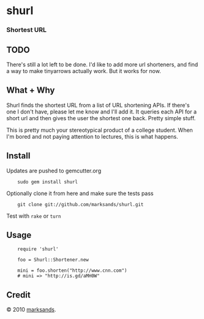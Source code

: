 # shurl
### Shortest URL

## TODO

There's still a lot left to be done. I'd like to add more url shorteners, and find a way to make tinyarrows actually work. But it works for now.

## What + Why

Shurl finds the shortest URL from a list of URL shortening APIs. If there's one I don't have, please let me know and I'll add it. It queries each API for 
a short url and then gives the user the shortest one back. Pretty simple stuff.

This is pretty much your stereotypical product of a college student. When I'm bored and not paying attention to lectures, this is what happens.

## Install

Updates are pushed to gemcutter.org

		sudo gem install shurl

Optionally clone it from here and make sure the tests pass

		git clone git://github.com/marksands/shurl.git

Test with `rake` or `turn`

## Usage

		require 'shurl'
		
		foo = Shurl::Shortener.new

		mini = foo.shorten("http://www.cnn.com")		
		# mini => "http://is.gd/aMH0W"

## Credit

&copy; 2010 [marksands](http://twitter.com/marksands). 